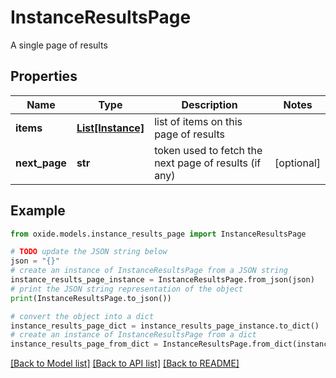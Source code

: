 # InstanceResultsPage

A single page of results

## Properties

Name | Type | Description | Notes
------------ | ------------- | ------------- | -------------
**items** | [**List[Instance]**](Instance.md) | list of items on this page of results | 
**next_page** | **str** | token used to fetch the next page of results (if any) | [optional] 

## Example

```python
from oxide.models.instance_results_page import InstanceResultsPage

# TODO update the JSON string below
json = "{}"
# create an instance of InstanceResultsPage from a JSON string
instance_results_page_instance = InstanceResultsPage.from_json(json)
# print the JSON string representation of the object
print(InstanceResultsPage.to_json())

# convert the object into a dict
instance_results_page_dict = instance_results_page_instance.to_dict()
# create an instance of InstanceResultsPage from a dict
instance_results_page_from_dict = InstanceResultsPage.from_dict(instance_results_page_dict)
```
[[Back to Model list]](../README.md#documentation-for-models) [[Back to API list]](../README.md#documentation-for-api-endpoints) [[Back to README]](../README.md)


